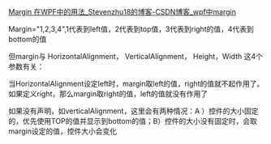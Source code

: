 [Margin 在WPF中的用法_Stevenzhu18的博客-CSDN博客_wpf中margin](https://blog.csdn.net/Stevenzhu18/article/details/84335357)

Margin="1,2,3,4",1代表到left值，2代表到top值，3代表到right的值，4代表到bottom的值

但margin与 HorizontalAlignment， VerticalAlignment， Height，Width 这4个参数有关：

当HorizontalAlignment设定left时，margin取left的值，right的值就不起作用了。如果定义right，那么margin取right的值，left的值就没有作用了

如果没有声明，如verticalAlignment，这里会有两种情况：A ）控件的大小固定的，优先使用TOP的值并显示到bottom的值；B）控件的大小没有固定时，会取margin设定的值，控件大小会变化